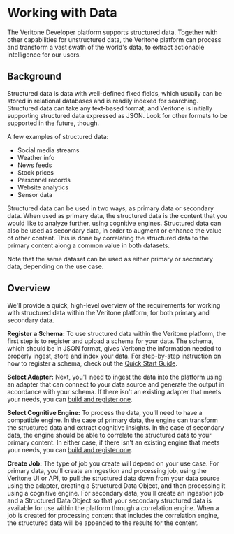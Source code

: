 # Working with Data

The Veritone Developer platform supports structured data.
Together with other capabilities for unstructured data, the Veritone platform can process and transform a vast swath of the world's data, to extract actionable intelligence for our users.

## Background

Structured data is data with well-defined fixed fields, which usually can be stored in relational databases and is readily indexed for searching. Structured data can take any text-based format, and Veritone is initially supporting structured data expressed as JSON. Look for other formats to be supported in the future, though.

A few examples of structured data:
* Social media streams
* Weather info
* News feeds
* Stock prices
* Personnel records
* Website analytics
* Sensor data

Structured data can be used in two ways, as primary data or secondary data. When used as primary data, the structured data is the content that you would like to analyze further, using cognitive engines. Structured data can also be used as secondary data, in order to augment or enhance the value of other content. This is done by correlating the structured data to the primary content along a common value in both datasets.

Note that the same dataset can be used as either primary or secondary data, depending on the use case.


## Overview

We'll provide a quick, high-level overview of the requirements for working with structured data within the Veritone platform, for both primary and secondary data. 

**Register a Schema:** To use structured data within the Veritone platform, the first step is to register and upload a schema for your data. The schema, which should be in JSON format, gives Veritone the information needed to properly ingest, store and index your data. For step-by-step instruction on how to register a schema, check out the [Quick Start Guide](/developer/data/quick-start/).

**Select Adapter:** Next, you'll need to ingest the data into the platform using an adapter that can connect to your data source and generate the output in accordance with your schema. If there isn't an existing adapter that meets your needs, you can [build and register one](/developer/engines/quick-start/).

**Select Cognitive Engine:** To process the data, you'll need to have a compatible engine. In the case of primary data, the engine can transform the structured data and extract cognitive insights. In the case of secondary data, the engine should be able to correlate the structured data to your primary content. In either case, if there isn't an existing engine that meets your needs, you can [build and register one](/developer/engines/quick-start/).

**Create Job:** The type of job you create will depend on your use case. For primary data, you'll create an ingestion and processing job, using the Veritone UI or API, to pull the structured data down from your data source using the adapter, creating a Structured Data Object, and then processing it using a cognitive engine. For secondary data, you'll create an ingestion job and a Structured Data Object so that your secondary structured data is available for use within the platform through a correlation engine. When a job is created for processing content that includes the correlation engine, the structured data will be appended to the results for the content.

